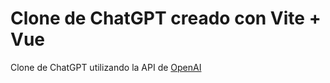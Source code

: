 # Clone de ChatGPT creado con Vite + Vue

Clone de ChatGPT utilizando la API de [OpenAI](https://platform.openai.com)